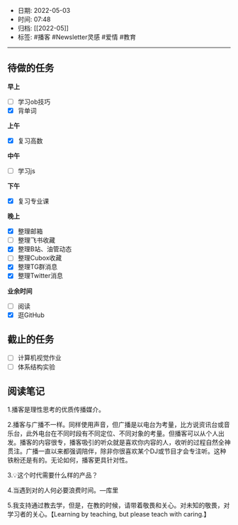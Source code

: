 - 日期: 2022-05-03
- 时间: 07:48
- 归档: [[2022-05]]
- 标签: #播客 #Newsletter灵感 #爱情 #教育 
---

## 待做的任务

**早上**

- [ ] 学习ob技巧
- [x] 背单词

**上午**

- [x] 复习高数

**中午**

- [ ] 学习js

**下午**

- [x] 复习专业课

**晚上**

- [x] 整理邮箱
- [ ] 整理飞书收藏
- [x] 整理B站、油管动态
- [ ] 整理Cubox收藏
- [x] 整理TG群消息
- [x] 整理Twitter消息

**业余时间**

- [ ] 阅读 
- [x] 逛GitHub

## 截止的任务

- [ ] 计算机视觉作业
- [ ] 体系结构实验

## 阅读笔记

1.播客是理性思考的优质传播媒介。

2.播客与广播不一样。同样使用声音，但广播是以电台为考量，比方说资讯台或音乐台，此外电台在不同时段有不同定位、不同对象的考量。但播客可以从个人出发。播客的内容很专，播客吸引的听众就是喜欢你内容的人，收听的过程自然全神贯注。广播一直以来都强调陪伴，除非你很喜欢某个DJ或节目才会专注听。这种铁粉还是有的。无论如何，播客更具针对性。

3.💡这个时代需要什么样的产品？

4.当遇到对的人何必要浪费时间。—库里

5.我支持通过教去学，但是，在教的时候，请带着敬畏和关心。对未知的敬畏，对学习者的关心。【Learning by teaching, but please teach with caring.】